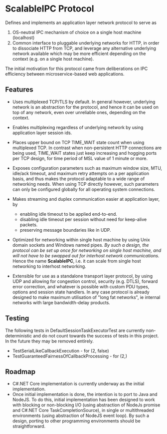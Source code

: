 # ScalableIPC Protocol

Defines and implements an application layer network protocol to serve as 

   1. OS-neutral IPC mechanism of choice on a single host machine (localhost)
   3. Common interface to pluggable underlying networks for HTTP, in order to dissociate HTTP from TCP, and leverage any alternative underlying network available which may be more efficient depending on the context (e.g. on a single host machine).
   
The initial motivation for this protocol came from deliberations on IPC efficiency between microservice-based web applications.

## Features

  * Uses multiplexed TCP/TLS by default. In general however, underlying network is an abstraction for the protocol, and hence it can be used on top of any network, even over unreliable ones, depending on the context.
  * Enables multiplexing regardless of underlying network by using application layer session ids.
  * Places upper bound on TCP TIME_WAIT state count when using multiplexed TCP. In contrast when non-persistent HTTP connections are being used, TIME_WAIT states just keep increasing and hogging ports per TCP design, for time period of MSL value of 1 minute or more.
  * Exposes configuration parameters such as maximum window size, MTU, idle/ack timeout, and maximum retry attempts on a per application basis, and thus makes the protocol adaptable to a wide range of networking needs. When using TCP directly however, such parameters can only be configured globally for all operating system connections.
  * Makes streaming and duplex communication easier at application layer, by

     * enabling idle timeout to be applied end-to-end.
     * disabling idle timeout per session without need for keep-alive packets.
     * preserving message boundaries like in UDP.

  * Optimized for networking within single host machine by using Unix domain sockets and Windows named pipes. *By such a design, the protocol can be set up once for networking on single host machine, and will not have to be swapped out for interhost network communications.* Hence the name **ScalableIPC**, i.e. it can scale from single host networking to interhost networking.
  * Extensible for use as a standalone transport layer protocol, by using UDP and allowing for congestion control, security (e.g. DTLS), forward error correction, and whatever is possible with custom PDU types, options and session state handlers. In any case protocol is already designed to make maximum utilisation of "long fat networks", ie internal networks with large bandwidth-delay products.

## Testing

The following tests in DefaultSessionTaskExecutorTest are currently non-deterministic and do not count towards the success of tests in this project. In the future they may be removed entirely.

   * TestSerialLikeCallbackExecution - for (2, false)
   * TestGuaranteedFairnessOfCallbackProcessing - for (2,)

## Roadmap

 * C#.NET Core implementation is currently underway as the initial implementation.
 * Once initial implementation is done, the intention is to port to Java and NodeJS. To do this, initial implementation has been designed to work with blocking or non-blocking I/O (using abstraction of NodeJs promise and C#.NET Core TaskCompletionSource), in single or multithreaded environments (using abstraction of NodeJS event loop). By such a design, porting to other programming environments should be straightforward.

